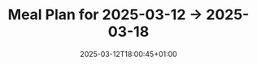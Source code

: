 ---
title: Meal Plan for 2025-03-12 -> 2025-03-18
date: 2025-03-12T18:00:45+01:00
plan_start: 2025-03-12
plan_end: 2025-03-18
meals: 
    # two lunches (plus frozen)
    bolognese: 6
    # one lunch
    risotto_verde_para_dos: 2
    # 2 lunches
    albóndigas_a_la_importancia: 6
    # 2 lunches
    one_pot_sausage_pasta: 6

    # 2 dinners
    wrap_de_salmón_ahumado: 8
    # two dinners
    waldorf_salad: 4
    # 2 dinners
    crema_de_zanahorias_asadas_con_leche_de_coco: 6
    # 2 dinners
    citrus_oven_baked_salmon_over_arugula_cucumber_salad: 4
    # 2 dinners
    tortilla_paisana: 4


    # baby potito
    papilla_de_calabacita_arroz_y_pollo: 6


    # one breakfast
    green_smoothie_pancakes: 4
    # one breakfast
    bircher_muesli: 4

---